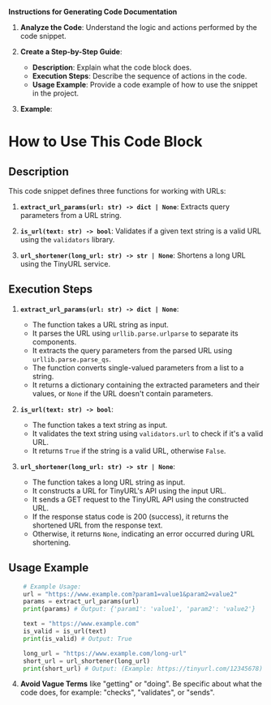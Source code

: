 **Instructions for Generating Code Documentation**

1. **Analyze the Code**: Understand the logic and actions performed by the code snippet.

2. **Create a Step-by-Step Guide**:
    - **Description**: Explain what the code block does.
    - **Execution Steps**: Describe the sequence of actions in the code.
    - **Usage Example**: Provide a code example of how to use the snippet in the project.

3. **Example**:

How to Use This Code Block
=========================================================================================

Description
-------------------------
This code snippet defines three functions for working with URLs:

1. **`extract_url_params(url: str) -> dict | None`**: Extracts query parameters from a URL string.

2. **`is_url(text: str) -> bool`**: Validates if a given text string is a valid URL using the `validators` library.

3. **`url_shortener(long_url: str) -> str | None`**: Shortens a long URL using the TinyURL service.

Execution Steps
-------------------------
1. **`extract_url_params(url: str) -> dict | None`**:
    - The function takes a URL string as input.
    - It parses the URL using `urllib.parse.urlparse` to separate its components.
    - It extracts the query parameters from the parsed URL using `urllib.parse.parse_qs`.
    - The function converts single-valued parameters from a list to a string.
    - It returns a dictionary containing the extracted parameters and their values, or `None` if the URL doesn't contain parameters.

2. **`is_url(text: str) -> bool`**:
    - The function takes a text string as input.
    - It validates the text string using `validators.url` to check if it's a valid URL.
    - It returns `True` if the string is a valid URL, otherwise `False`.

3. **`url_shortener(long_url: str) -> str | None`**:
    - The function takes a long URL string as input.
    - It constructs a URL for TinyURL's API using the input URL.
    - It sends a GET request to the TinyURL API using the constructed URL.
    - If the response status code is 200 (success), it returns the shortened URL from the response text.
    - Otherwise, it returns `None`, indicating an error occurred during URL shortening.


Usage Example
-------------------------

```python
    # Example Usage:
    url = "https://www.example.com?param1=value1&param2=value2"
    params = extract_url_params(url)
    print(params) # Output: {'param1': 'value1', 'param2': 'value2'}

    text = "https://www.example.com"
    is_valid = is_url(text)
    print(is_valid) # Output: True

    long_url = "https://www.example.com/long-url"
    short_url = url_shortener(long_url)
    print(short_url) # Output: (Example: https://tinyurl.com/12345678)
```

4. **Avoid Vague Terms** like "getting" or "doing". Be specific about what the code does, for example: "checks", "validates", or "sends".